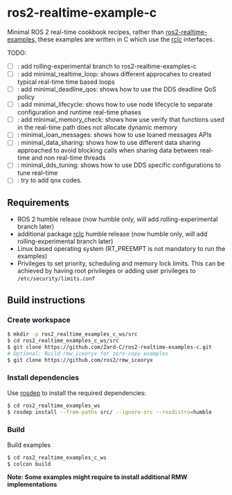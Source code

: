 # ros2-realtime-example-c

Minimal ROS 2 real-time cookbook recipes, rather than [ros2-realtime-examples](), these examples are written in C which use the [rclc](https://github.com/ros2/rclc) interfaces.


TODO:
- [ ] : add rolling-experimental branch to ros2-realtime-examples-c
- [ ] : add minimal_realtime_loop: shows different  approcahes to created typical real-time time based loops
- [ ] : add minimal_deadline_qos: shows how to use the DDS deadline QoS policy
- [ ] : add minimal_lifecycle: shows how to use node lifecycle to separate configuration and runtime
  real-time phases
- [ ] : add minimal_memory_check: shows how use verify that functions used in the real-time path
  does not allocate dynamic memory
- [ ] : minimal_loan_messages: shows how to use loaned messages APIs
- [ ] : minimal_data_sharing: shows how to use different data sharing approached to avoid
  blocking calls when sharing data between real-time and non real-time threads
- [ ] : minimal_dds_tuning: shows how to use DDS specific configurations to tune real-time
- [ ] : try to add qnx codes.

## Requirements

- ROS 2 humble release (now humble only, will add rolling-experimental branch later)
- additional package [rclc](https://github.com/ros2/rclc) humble release (now humble only, will add rolling-experimental branch later)
- Linux based operating system (RT_PREEMPT is not mandatory to run the examples)
- Privileges to set priority, scheduling and memory lock limits. This can be achieved by having
 root privileges or adding user privileges to `/etc/security/limits.conf`


## Build instructions

### Create workspace

```bash
$ mkdir -p ros2_realtime_examples_c_ws/src
$ cd ros2_realtime_examples_c_ws/src
$ git clone https://github.com/Zard-C/ros2-realtime-examples-c.git
# Optional: Build rmw_iceoryx for zero-copy examples
$ git clone https://github.com/ros2/rmw_iceoryx
```

### Install dependencies 

Use [rosdep](http://wiki.ros.org/ROS/Tutorials/rosdep) to install the required dependencies:

```bash
$ cd ros2_realtime_examples_ws
$ rosdep install --from-paths src/ --ignore-src --rosdistro=humble
```

### Build

Build examples

```bash
$ cd ros2_realtime_examples_c_ws
$ colcon build
```

**Note: Some examples might require to install additional RMW implementations**

